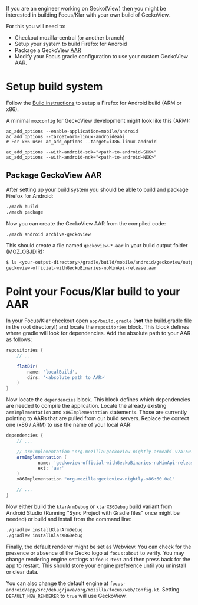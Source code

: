 If you are an engineer working on Gecko(View) then you might be interested in building Focus/Klar with your own build of GeckoView.

For this you will need to:

* Checkout mozilla-central (or another branch)
* Setup your system to build Firefox for Android
* Package a GeckoView [AAR](https://developer.android.com/studio/projects/android-library.html)
* Modify your Focus gradle configuration to use your custom GeckoView AAR.

# Setup build system

Follow the [Build instructions](https://developer.mozilla.org/en-US/docs/Mozilla/Developer_guide/Build_Instructions/Simple_Firefox_for_Android_build) to setup a Firefox for Android build (ARM or x86).

A minimal `mozconfig` for GeckoView development might look like this (ARM):

```
ac_add_options --enable-application=mobile/android
ac_add_options --target=arm-linux-androideabi
# For x86 use: ac_add_options --target=i386-linux-android

ac_add_options --with-android-sdk="<path-to-android-SDK>"
ac_add_options --with-android-ndk="<path-to-android-NDK>"
```

## Package GeckoView AAR

After setting up your build system you should be able to build and package Firefox for Android:

```bash
./mach build
./mach package
```

Now you can create the GeckoView AAR from the compiled code:

```bash
./mach android archive-geckoview
```

This should create a file named `geckoview-*.aar` in your build output folder (MOZ_OBJDIR):

```bash
$ ls <your-output-directory>/gradle/build/mobile/android/geckoview/outputs/aar
geckoview-official-withGeckoBinaries-noMinApi-release.aar
```

# Point your Focus/Klar build to your AAR

In your Focus/Klar checkout open `app/build.gradle` (__not__ the build.gradle file in the root directory!) and locate the `repositories` block. This block defines where gradle will look for dependencies. Add the absolute path to your AAR as follows:

```groovy
repositories {
    // ...

    flatDir(
        name: 'localBuild',
        dirs: '<absolute path to AAR>'
    )
}
```

Now locate the ```dependencies``` block. This block defines which dependencies are needed to compile the application. Locate the already existing `armImplementation` and `x86Implementation` statements. Those are currently pointing to AARs that are pulled from our build servers. Replace the correct one (x86 / ARM) to use the name of your local AAR:

```groovy
dependencies {
    // ...

    // armImplementation "org.mozilla:geckoview-nightly-armeabi-v7a:60.0a1"
    armImplementation (
            name: 'geckoview-official-withGeckoBinaries-noMinApi-release',
            ext: 'aar'
    )
    x86Implementation "org.mozilla:geckoview-nightly-x86:60.0a1"

    // ...
}
```

Now either build the `klarArmDebug` or `klarX86Debug` build variant from Android Studio (Running "Sync Project with Gradle files" once might be needed) or build and install from the command line:

```bash
./gradlew installKlarArmDebug
./gradlew installKlarX86Debug
```

Finally, the default renderer might be set as Webview. You can check for the presence or absence of the Gecko logo at `focus:about` to verify. You may change rendering engine settings at `focus:test` and then press back for the app to restart. This should store your engine preference until you uninstall or clear data.

You can also change the default engine at `focus-android/app/src/debug/java/org/mozilla/focus/web/Config.kt`. Setting `DEFAULT_NEW_RENDERER` to `true` will use GeckoView.

